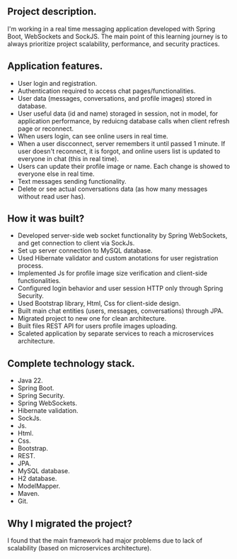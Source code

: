 Project description.
-
I'm working in a real time messaging application developed with Spring Boot, WebSockets and SockJS. The main point of this learning journey is to always prioritize project scalability, performance, and security practices. 

Application features.
-
- User login and registration.
- Authentication required to access chat pages/functionalities.
- User data (messages, conversations, and profile images) stored in database.
- User useful data (id and name) storaged in session, not in model, for application performance, by reduicng database calls when    client refresh page or reconnect.
- When users login, can see online users in real time.
- When a user discconnect, server remembers it until passed 1 minute. If user doesn't reconnect, it is forgot, and online users     list is updated to everyone in chat (this in real time).
- Users can update their profile image or name. Each change is showed to everyone else in real time.
- Text messages sending functionality.
- Delete or see actual conversations data (as how many messages without read user has).

How it was built?
-
- Developed server-side web socket functionality by Spring WebSockets, and get connection to client via SockJs.
- Set up server connection to MySQL database.
- Used Hibernate validator and custom anotations for user registration process.
- Implemented Js for profile image size verification and client-side functionalities.
- Configured login behavior and user session HTTP only through Spring Security.
- Used Bootstrap library, Html, Css for client-side design. 
- Built main chat entities (users, messages, conversations) through JPA.
- Migrated project to new one for clean architecture. 
- Built files REST API for users profile images uploading.
- Scaleted application by separate services to reach a microservices architecture. 

Complete technology stack.
-
- Java 22.
- Spring Boot.
- Spring Security.
- Spring WebSockets.
- Hibernate validation.
- SockJs.
- Js.
- Html.
- Css.
- Bootstrap.
- REST.
- JPA.
- MySQL database.
- H2 database.
- ModelMapper.
- Maven.
- Git.

Why I migrated the project?
-
I found that the main framework had major problems due to lack of scalability (based on microservices architecture).
